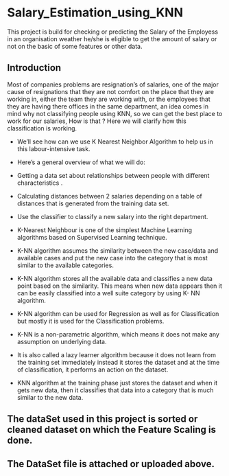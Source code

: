 # Salary_Estimation_using_KNN
This project is build for checking or predicting the Salary of the Employess in an organisation weather he/she is eligible to get the amount of salary or not on the basic of some features or other data.

## Introduction
Most of companies problems are resignation’s of salaries, one of the major cause of resignations that they are not comfort on the place that they are working in, either the team they are working with, or the employees that they are having there offices in the same department, an idea comes in mind why not classifying people using KNN, so we can get the best place to work for our salaries, How is that ? Here we will clarify how this classification is working.

- We’ll see how can we use K Nearest Neighbor Algorithm to help us in this labour-intensive task.
- Here’s a general overview of what we will do:
- Getting a data set about relationships between people with different characteristics .
- Calculating distances between 2 salaries depending on a table of distances that is generated from the training data set.
- Use the classifier to classify a new salary into the right department.

- K-Nearest Neighbour is one of the simplest Machine Learning algorithms based on Supervised Learning technique.
- K-NN algorithm assumes the similarity between the new case/data and available cases and put the new case into the category that is most similar to the available categories.
- K-NN algorithm stores all the available data and classifies a new data point based on the similarity. This means when new data appears then it can be easily classified into a well suite category by using K- NN algorithm.
- K-NN algorithm can be used for Regression as well as for Classification but mostly it is used for the Classification problems.
- K-NN is a non-parametric algorithm, which means it does not make any assumption on underlying data.
- It is also called a lazy learner algorithm because it does not learn from the training set immediately instead it stores the dataset and at the time of classification, it performs an action on the dataset.
- KNN algorithm at the training phase just stores the dataset and when it gets new data, then it classifies that data into a category that is much similar to the new data.

## The dataSet used in this project is sorted or cleaned dataset on which the Feature Scaling is done.
## The DataSet file is attached or uploaded above.
